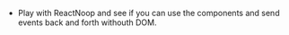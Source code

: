 * Play with ReactNoop and see if you can use the components and send events back and forth withouth DOM.


<!--
// import { SERVER_ERROR, SIZE_OVERFLOW } from '__smartface-npm__/@smartface/jscore/constants';
// import { alert } from '__smartface_npm__/@smartface/jscore/globals';

// // Dependencies for the current application:
// import { page1 } from './pages';

// // Use `i18n.initialize()` factory method to create localizable assets:
// const lang = i18n.initialize();

// application.on( 'start', ( err, data ) => {
//     void err;

//     page1.show();
// } );

// application.on( 'error', ( err ) => { void err; } );

// const isNetworkError = ( err ) => err.type === SERVER_ERROR || err.type === SIZE_OVERFLOW;

// application.on( 'uncaughtException', ( err ) => {
//     if ( isNetworkError( err ) ) {
//         alert( lang.networkError );

//         return;
//     }

//     alert( {
//         title: lang.applicationError,
//         message: `
//             ${err.message}
//             ${err.sourceURL}
//             ${err.line}
//             ${err.stack}
//         `
//     } );
// } );

// // TODO: test https://github.com/facebook/react/blob/master/src/renderers/noop/ReactNoop.js on a separate sandbox project.
-->